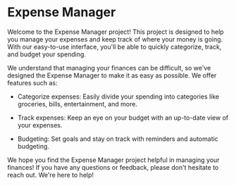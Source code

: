 # Expense Manager

Welcome to the Expense Manager project! This project is designed to help you manage your expenses and keep track of where your money is going. With our easy-to-use interface, you'll be able to quickly categorize, track, and budget your spending.

We understand that managing your finances can be difficult, so we've designed the Expense Manager to make it as easy as possible. We offer features such as:

- Categorize expenses: Easily divide your spending into categories like groceries, bills, entertainment, and more.

- Track expenses: Keep an eye on your budget with an up-to-date view of your expenses.

- Budgeting: Set goals and stay on track with reminders and automatic budgeting.

We hope you find the Expense Manager project helpful in managing your finances! If you have any questions or feedback, please don't hesitate to reach out. We're here to help!
